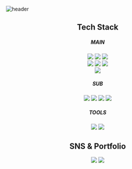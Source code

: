 ![header](https://capsule-render.vercel.app/api?type=waving&color=auto&height=200&section=header&text=Minseon%20Github&fontSize=50&fontColor=ffffff&fontAlign=50)
<div align="center">
	<h2>Tech Stack</h2>
</div>
<div align="center">
	<h5>MAIN</h5>
</div>
<div align="center">
	<img src="https://img.shields.io/badge/Java-007396?style=flat&logo=Java&logoColor=white" />
 	<img src="https://img.shields.io/badge/Spring-6DB33F?style=flat&logo=Spring&logoColor=white" />
	<img src="https://img.shields.io/badge/Spring Boot-6DB33F?style=flat&logo=Spring Boot&logoColor=white" />
</div>
<div align="center">
  	<img src="https://img.shields.io/badge/JavaScript-F7DF1E?style=flat&logo=JavaScript&logoColor=white" />
	<img src="https://img.shields.io/badge/HTML5-E34F26?style=flat&logo=HTML5&logoColor=white" />
	<img src="https://img.shields.io/badge/CSS3-1572B6?style=flat&logo=CSS3&logoColor=white" />
</div>
<div align="center">
	<img src="https://img.shields.io/badge/Oracle SQL-F80000?style=flat&logo=Oracle SQL&logoColor=white" />
</div>
<div align="center">
	<h5>SUB</h5>
</div>
<div align="center">
  	<img src="https://img.shields.io/badge/jQuery-0769AD?style=flat&logo=jQuery&logoColor=white" />
	<img src="https://img.shields.io/badge/Bootstrap-7952B3?style=flat&logo=Bootstrap&logoColor=white" />
	<img src="https://img.shields.io/badge/Thymeleaf-005F0F?style=flat&logo=Thymeleaf&logoColor=white" />
	<img src="https://img.shields.io/badge/Handlebars.js-000000?style=flat&logo=Handlebars.js&logoColor=white" />
</div>
<div align="center">
	<h5>TOOLS</h5>
</div>
<div align="center">
  	<img src="https://img.shields.io/badge/Eclipse IDE-2C2255?style=flat&logo=Eclipse IDE&logoColor=white" />
	<img src="https://img.shields.io/badge/GitHub-181717?style=flat&logo=GitHub&logoColor=white" />
</div>
<div align="center">
	<h2>SNS & Portfolio</h2>
</div>
<div align="center">
  	<a href="https://shorturl.at/dBIQ6"><img src="https://img.shields.io/badge/Notion-000000?style=flat&logo=Notion&logoColor=white" /></a>
	<img src="https://img.shields.io/badge/Email-EA4335?style=flat&logo=Gmail&logoColor=white" />
</div>
